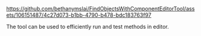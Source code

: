https://github.com/bethanymslai/FindObjectsWithComponentEditorTool/assets/106151487/4c27d073-b1bb-4790-b478-bdc183763f97

The tool can be used to efficiently run and test methods in editor.
